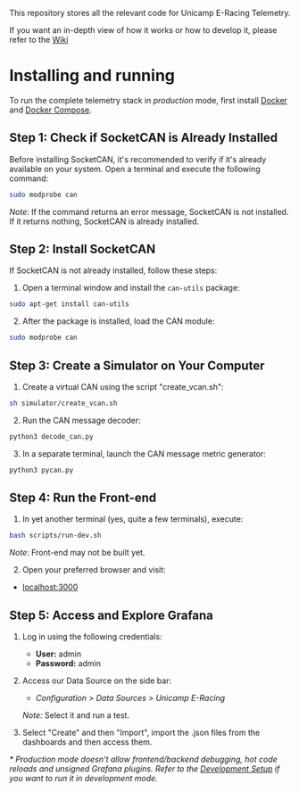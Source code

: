 This repository stores all the relevant code for Unicamp E-Racing Telemetry.

If you want an in-depth view of how it works or how to develop it, please refer to the [Wiki](https://gitlab.com/unicamperacing/autonomous-systems/driverless/sauva/telemetry/onboarding/-/wikis/home) 

# Installing and running

To run the complete telemetry stack in _production_ mode, first install [Docker](https://www.docker.com/get-started) and [Docker Compose](https://docs.docker.com/compose/install/). 


## Step 1: Check if SocketCAN is Already Installed

Before installing SocketCAN, it's recommended to verify if it's already available on your system. Open a terminal and execute the following command:

```bash
sudo modprobe can
```

*Note*: If the command returns an error message, SocketCAN is not installed. If it returns nothing, SocketCAN is already installed.

## Step 2: Install SocketCAN

If SocketCAN is not already installed, follow these steps:

1. Open a terminal window and install the `can-utils` package:

```bash
sudo apt-get install can-utils
```

2. After the package is installed, load the CAN module:

```bash
sudo modprobe can
```

## Step 3: Create a Simulator on Your Computer

1. Create a virtual CAN using the script "create_vcan.sh":

```bash
sh simulator/create_vcan.sh
```

2. Run the CAN message decoder:

```bash
python3 decode_can.py
```

3. In a separate terminal, launch the CAN message metric generator:

```bash
python3 pycan.py
```

## Step 4: Run the Front-end

1. In yet another terminal (yes, quite a few terminals), execute:

```bash
bash scripts/run-dev.sh
```

*Note*: Front-end may not be built yet.

2. Open your preferred browser and visit:

- [localhost:3000](http://localhost:3000)

## Step 5: Access and Explore Grafana

1. Log in using the following credentials:

   - **User:** admin
   - **Password:** admin

2. Access our Data Source on the side bar:

   - _Configuration > Data Sources > Unicamp E-Racing_

   *Note:* Select it and run a test.

3. Select "Create" and then "Import", import the .json files from the dashboards and then access them.



_* Production mode doesn't allow frontend/backend debugging, hot code reloads and unsigned Grafana plugins. Refer to the [Development Setup](https://gitlab.com/unicamperacing/Ia/driverless-2020/viz/-/wikis/Development-Setup) if you want to run it in development mode._
